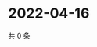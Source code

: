 # 2022-04-16

共 0 条

<!-- BEGIN WEIBO -->
<!-- 最后更新时间 Sat Apr 16 2022 18:17:52 GMT+0800 (China Standard Time) -->

<!-- END WEIBO -->
